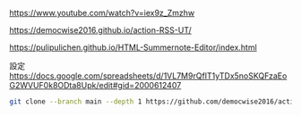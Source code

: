 https://www.youtube.com/watch?v=iex9z_Zmzhw

https://democwise2016.github.io/action-RSS-UT/

https://pulipulichen.github.io/HTML-Summernote-Editor/index.html

設定
https://docs.google.com/spreadsheets/d/1VL7M9rQfIT1yTDx5noSKQFzaEoG2WVUF0k8ODta8Upk/edit#gid=2000612407


````bash
git clone --branch main --depth 1 https://github.com/democwise2016/action-RSS-UT.git
````